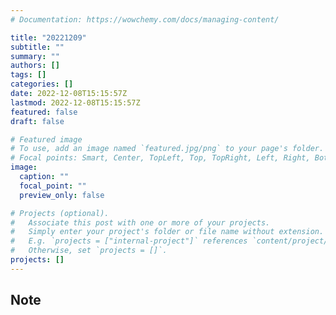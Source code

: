 ```yaml
---
# Documentation: https://wowchemy.com/docs/managing-content/

title: "20221209"
subtitle: ""
summary: ""
authors: []
tags: []
categories: []
date: 2022-12-08T15:15:57Z
lastmod: 2022-12-08T15:15:57Z
featured: false
draft: false

# Featured image
# To use, add an image named `featured.jpg/png` to your page's folder.
# Focal points: Smart, Center, TopLeft, Top, TopRight, Left, Right, BottomLeft, Bottom, BottomRight.
image:
  caption: ""
  focal_point: ""
  preview_only: false

# Projects (optional).
#   Associate this post with one or more of your projects.
#   Simply enter your project's folder or file name without extension.
#   E.g. `projects = ["internal-project"]` references `content/project/deep-learning/index.md`.
#   Otherwise, set `projects = []`.
projects: []
---
```


## Note

